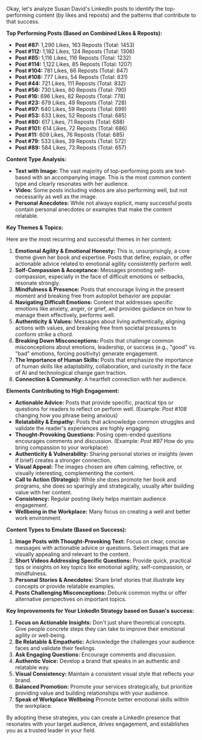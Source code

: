 Okay, let's analyze Susan David's LinkedIn posts to identify the top-performing content (by likes and reposts) and the patterns that contribute to that success.

**Top Performing Posts (Based on Combined Likes & Reposts):**

*   **Post #87:** 1,290 Likes, 163 Reposts (Total: 1453)
*   **Post #112:** 1,182 Likes, 124 Reposts (Total: 1306)
*   **Post #85:** 1,116 Likes, 116 Reposts (Total: 1232)
*   **Post #114:** 1,122 Likes, 85 Reposts (Total: 1207)
*   **Post #104:** 781 Likes, 66 Reposts (Total: 847)
*   **Post #108:** 777 Likes, 54 Reposts (Total: 831)
*   **Post #44:** 721 Likes, 111 Reposts (Total: 832)
*   **Post #56:** 730 Likes, 60 Reposts (Total: 790)
*   **Post #16:** 696 Likes, 82 Reposts (Total: 778)
*   **Post #23:** 679 Likes, 49 Reposts (Total: 728)
*   **Post #97:** 640 Likes, 59 Reposts (Total: 699)
*   **Post #53:** 633 Likes, 52 Reposts (Total: 685)
*   **Post #80:** 617 Likes, 71 Reposts (Total: 688)
*   **Post #101:** 614 Likes, 72 Reposts (Total: 686)
*   **Post #11:** 609 Likes, 76 Reposts (Total: 685)
*   **Post #79:** 533 Likes, 39 Reposts (Total: 572)
*   **Post #89:** 584 Likes, 73 Reposts (Total: 657)

**Content Type Analysis:**

*   **Text with Image:** The vast majority of top-performing posts are text-based with an accompanying image. This is the most common content type and clearly resonates with her audience.
*   **Video:** Some posts including videos are also performing well, but not necessarily as well as the image.
*   **Personal Anecdotes:** While not always explicit, many successful posts contain personal anecdotes or examples that make the content relatable.

**Key Themes & Topics:**

Here are the most recurring and successful themes in her content:

1.  **Emotional Agility & Emotional Honesty:** This is, unsurprisingly, a core theme given her book and expertise. Posts that define, explain, or offer actionable advice related to emotional agility consistently perform well.
2.  **Self-Compassion & Acceptance:** Messages promoting self-compassion, especially in the face of difficult emotions or setbacks, resonate strongly.
3.  **Mindfulness & Presence:** Posts that encourage living in the present moment and breaking free from autopilot behavior are popular.
4.  **Navigating Difficult Emotions:** Content that addresses specific emotions like anxiety, anger, or grief, and provides guidance on how to manage them effectively, performs well.
5.  **Authenticity & Values:** Messages about living authentically, aligning actions with values, and breaking free from societal pressures to conform strike a chord.
6.  **Breaking Down Misconceptions:** Posts that challenge common misconceptions about emotions, leadership, or success (e.g., "good" vs. "bad" emotions, forcing positivity) generate engagement.
7.  **The Importance of Human Skills:** Posts that emphasize the importance of human skills like adaptability, collaboration, and curiosity in the face of AI and technological change gain traction.
8.  **Connection & Community:** A heartfelt connection with her audience.

**Elements Contributing to High Engagement:**

*   **Actionable Advice:** Posts that provide specific, practical tips or questions for readers to reflect on perform well. (Example: *Post #108* changing how you phrase being anxious)
*   **Relatability & Empathy:** Posts that acknowledge common struggles and validate the reader's experiences are highly engaging.
*   **Thought-Provoking Questions:** Posing open-ended questions encourages comments and discussion. (Example: *Post #97* How do you bring compassion to your workplace)
*   **Authenticity & Vulnerability:** Sharing personal stories or insights (even if brief) creates a stronger connection.
*   **Visual Appeal:** The images chosen are often calming, reflective, or visually interesting, complementing the content.
*   **Call to Action (Strategic):** While she does promote her book and programs, she does so sparingly and strategically, usually after building value with her content.
*   **Consistency:** Regular posting likely helps maintain audience engagement.
*   **Wellbeing in the Workplace:** Many focus on creating a well and better work environment.

**Content Types to Emulate (Based on Success):**

1.  **Image Posts with Thought-Provoking Text:** Focus on clear, concise messages with actionable advice or questions. Select images that are visually appealing and relevant to the content.
2.  **Short Videos Addressing Specific Questions:** Provide quick, practical tips or insights on key topics like emotional agility, self-compassion, or mindfulness.
3.  **Personal Stories & Anecdotes:** Share brief stories that illustrate key concepts or provide relatable examples.
4.  **Posts Challenging Misconceptions:** Debunk common myths or offer alternative perspectives on important topics.

**Key Improvements for Your LinkedIn Strategy based on Susan's success:**

1.  **Focus on Actionable Insights:** Don't just share theoretical concepts. Give people concrete steps they can take to improve their emotional agility or well-being.
2.  **Be Relatable & Empathetic:** Acknowledge the challenges your audience faces and validate their feelings.
3.  **Ask Engaging Questions:** Encourage comments and discussion.
4.  **Authentic Voice:** Develop a brand that speaks in an authentic and relatable way.
5.  **Visual Consistency:** Maintain a consistent visual style that reflects your brand.
6.  **Balanced Promotion:** Promote your services strategically, but prioritize providing value and building relationships with your audience.
7.  **Speak of Workplace Wellbeing** Promote better emotional skills within the workplace.

By adopting these strategies, you can create a LinkedIn presence that resonates with your target audience, drives engagement, and establishes you as a trusted leader in your field.
